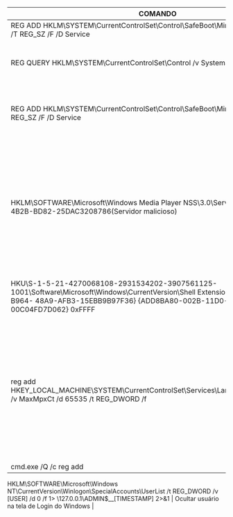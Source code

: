 | COMANDO | DESCRIÇÃO |
|--------------------------------------------|--------------------------------------------------------------------------------------|
| REG ADD HKLM\SYSTEM\CurrentControlSet\Control\SafeBoot\Minimal\mXoRpcSsx /VE /T REG_SZ /F /D Service | XXX |
| REG QUERY HKLM\SYSTEM\CurrentControlSet\Control /v SystemStartOptions | Verifica as configurações de inicialização do sistema no registro |
| REG ADD HKLM\SYSTEM\CurrentControlSet\Control\SafeBoot\Minimal\VSS /VE /T REG_SZ /F /D Service  | Relacionado a VSS no contexto de inicialização mínima do Windows (Safe Mode) |
| HKLM\SOFTWARE\Microsoft\Windows Media Player NSS\3.0\Servers\D8B548F0-E306-4B2B-BD82-25DAC3208786\(Servidor malicioso) | Utilizado para armazenar configurações e informações relacioandas a sistema e software. Parece estar relacionado à configuração de servidores ou dispositivos associados ao WMP o nome do servidor pode estar disponível |
| HKU\S-1-5-21-4270068108-2931534202-3907561125-1001\Software\Microsoft\Windows\CurrentVersion\Shell Extensions\Cached\{ED50FC29-B964- 48A9-AFB3-15EBB9B97F36} {ADD8BA80-002B-11D0-8F0F-00C04FD7D062} 0xFFFF | Utilizado para recuperar algum tipo de Shell no Sistema Operacional |
| reg add HKEY_LOCAL_MACHINE\SYSTEM\CurrentControlSet\Services\LanmanServer\Parameters /v MaxMpxCt /d 65535 /t REG_DWORD /f | Configura a entrada de valor no registro para definir o limite máximo de contagens MPX para o serviço LanmanServer como 65535. O valor MaxMpxCt é relacionado a comunicação cliente x servidor em compartilhamento de arquivos |
| cmd.exe /Q /c reg add
HKLM\SOFTWARE\Microsoft\Windows NT\CurrentVersion\Winlogon\SpecialAccounts\UserList
/t REG_DWORD /v [USER] /d 0 /f 1> \\127.0.0.1\ADMIN$\__[TIMESTAMP] 2>&1 | Ocultar usuário na tela de Login do Windows |
